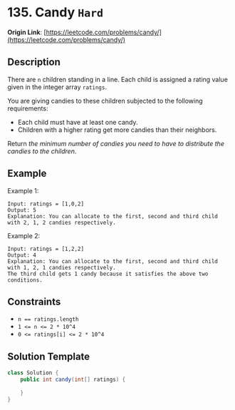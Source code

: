 # 135. Candy `Hard`

**Origin Link**: [https://leetcode.com/problems/candy/](https://leetcode.com/problems/candy/)

## Description

There are `n` children standing in a line. Each child is assigned a rating value given in the integer array `ratings`.

You are giving candies to these children subjected to the following requirements:

- Each child must have at least one candy.
- Children with a higher rating get more candies than their neighbors.

Return *the minimum number of candies you need to have to distribute the candies to the children*.

## Example

Example 1:

    Input: ratings = [1,0,2]
    Output: 5
    Explanation: You can allocate to the first, second and third child with 2, 1, 2 candies respectively.

Example 2:

    Input: ratings = [1,2,2]
    Output: 4
    Explanation: You can allocate to the first, second and third child with 1, 2, 1 candies respectively.
    The third child gets 1 candy because it satisfies the above two conditions.


## Constraints

- `n == ratings.length`
- `1 <= n <= 2 * 10^4`
- `0 <= ratings[i] <= 2 * 10^4`

## Solution Template

```java
class Solution {
    public int candy(int[] ratings) {
        
    }
}
```
